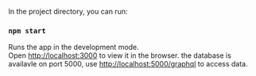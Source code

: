 In the project directory, you can run:

### `npm start`

Runs the app in the development mode.\
Open [http://localhost:3000](http://localhost:3000) to view it in the browser.
the database is availavle on port 5000, use [http://localhost:5000/graphql](http://localhost:5000/graphql) to access data.
